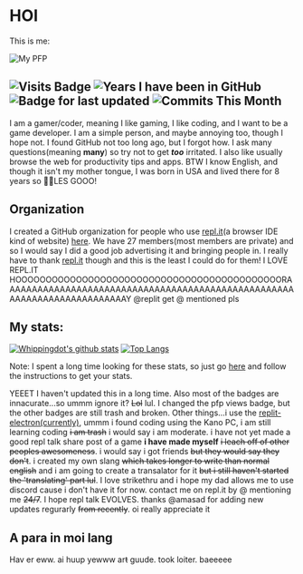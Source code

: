 # HOI

This is me:

![My PFP](https://user-images.githubusercontent.com/64354499/109452869-b49f4b00-7a76-11eb-8fb4-80448d82e964.png)

## ![Visits Badge](https://komarev.com/ghpvc/?username=whippingdot&color=orange) ![Years I have been in GitHub](https://badges.pufler.dev/years/whippingdot) ![Badge for last updated](https://badges.pufler.dev/updated/whippingdot/whippingdot) ![Commits This Month](https://badges.pufler.dev/commits/monthly/whippingdot)

I am a gamer/coder, meaning I like gaming, I like coding, and I want to be a game developer. I am a simple person, and maybe annoying too, though I hope not. I found GitHub not too long ago, but I forgot how. I ask many questions(meaning **many**) so try not to get **_too_** irritated. I also like usually browse the web for productivity tips and apps. BTW I know English, and though it isn't my mother tongue, I was born in USA and lived there for 8 years so 🎉🎉LES GOOO!

## Organization

I created a GitHub organization for people who use [repl.it](https://repl.it)(a browser IDE kind of website) [here](https://github.com/Repl-it-Coders). We have 27 members(most members are private) and so I would say I did a good job advertising it and bringing people in. I really have to thank [repl.it](https://repl.it) though and this is the least I could do for them! I LOVE REPL.IT HOOOOOOOOOOOOOOOOOOOOOOOOOOOOOOOOOOOOOOOOOOOORAAAAAAAAAAAAAAAAAAAAAAAAAAAAAAAAAAAAAAAAAAAAAAAAAAAAAAAAAAAAAAAAAAAAAAAAAY @replit get @ mentioned pls

## My stats:

[![Whippingdot's github stats](https://github-readme-stats.vercel.app/api?username=Whippingdot&count_private=true&show_icons=true&hide_border=true&text_color=613F75&title_color=7FEFBD&icon_color=574AE2&bg_color=111344&cache_seconds=86400&local=en&show_owner=true)](https://github.com/anuraghazra/github-readme-stats)
[![Top Langs](https://github-readme-stats.vercel.app/api/top-langs/?username=Whippingdot&langs_count=10&hide_border=true&text_color=613F75&title_color=7FEFBD&icon_color=574AE2&bg_color=111344&cache_seconds=86400&local=en&show_owner=true)](https://github.com/anuraghazra/github-readme-stats)

Note: I spent a long time looking for these stats, so just go [here](https://github.com/anuraghazra/github-readme-stats#features) and follow the instructions to get your stats.


YEEET I haven't updated this in a long time. Also most of the badges are innacurate...so ummm ignore it? ~~Lol~~ lul. I changed the pfp views badge, but the other badges are still trash and broken. Other things...i use the [replit-electron(currently)](https://github.com/replit-discord/repl-it-electron), ummm i found coding using the Kano PC, i am still learning coding ~~i am trash~~ i would say i am moderate. i have not yet made a good repl talk share post of a game **i have made myself** ~~i leach off of other peoples awesomeness~~. i would say i got friends ~~but they would say they don't~~. i created my own slang ~~which takes longer to write than normal english~~ and i am going to create a transalator for it ~~but i still haven't started the 'translating' part lul~~. I love strikethru and i hope my dad allows me to use discord cause i don't have it for now. contact me on repl.it by @ mentioning me ~~24/7~~. I hope repl talk EVOLVES. thanks @amasad for adding new updates regurarly ~~from recently~~. oi really appreciate it

## A para in moi lang
Hav er eww. ai huup yewww ar~~t~~ guude. took loiter. baeeeee
